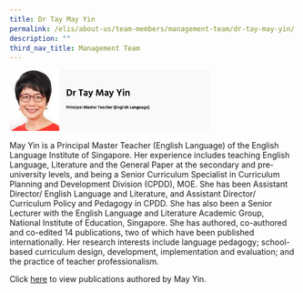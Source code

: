 ```yaml
---
title: Dr Tay May Yin
permalink: /elis/about-us/team-members/management-team/dr-tay-may-yin/
description: ""
third_nav_title: Management Team
---
```


<img src="/images/Dr%20Tay%20May%20Yin.png" 
     style="width:70%">

May Yin is a Principal Master Teacher (English Language) of the English Language Institute of Singapore. Her experience includes teaching English Language, Literature and the General Paper at the secondary and pre-university levels, and being a Senior Curriculum Specialist in Curriculum Planning and Development Division (CPDD), MOE. She has been Assistant Director/ English Language and Literature, and Assistant Director/ Curriculum Policy and Pedagogy in CPDD. She has also been a Senior Lecturer with the English Language and Literature Academic Group, National Institute of Education, Singapore. She has authored, co-authored and co-edited 14 publications, two of which have been published internationally. Her research interests include language pedagogy; school-based curriculum design, development, implementation and evaluation; and the practice of teacher professionalism.

Click [here](https://academyofsingaporeteachers-moe-edu-sg.cwp-stg.sg/elis/about-us/team-members/staff-publications/tay-may-yin) to view publications authored by May Yin.